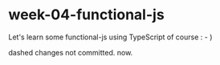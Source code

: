 # week-04-functional-js

Let's learn some functional-js using TypeScript of course : - )

dashed changes not committed.  now.  